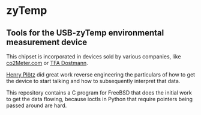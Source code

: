 # zyTemp
## Tools for the USB-zyTemp environmental measurement device

This chipset is incorporated in devices sold by various companies, like [co2Meter.com](http://www.co2meter.com/products/co2mini-co2-indoor-air-quality-monitor) or [TFA Dostmann](https://www.amazon.de/dp/B00TH3OW4Q).

[Henry Plötz](https://hackaday.io/project/5301-reverse-engineering-a-low-cost-usb-co-monitor/log/17909-all-your-base-are-belong-to-us) did great work reverse engineering the particulars of how to get the device to start talking and how to subsequently interpret that data.

This repository contains a C program for FreeBSD that does the initial work to get the data flowing, because ioctls in Python that require pointers being passed around are hard.
